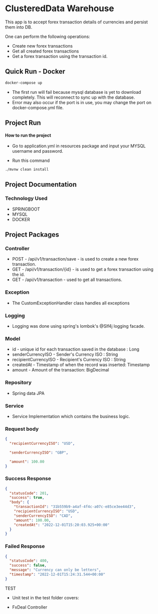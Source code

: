 
# ClusteredData Warehouse

This app is to accept forex transaction details of currencies and persist them into DB.

One can perform the following operations:
* Create new forex transactions
* Get all created forex transactions 
* Get a forex transaction using the transaction id.

##  Quick Run - Docker
```sh
docker-compose up
```
* The first run will fail because mysql database is yet to download completely. This will reconnect to sync up with the database.
* Error may also occur if the port is in use, you may change the port on docker-compose.yml file.


## Project Run
#### How to run the project
* Go to application.yml in resources package and input your MYSQL username and password.

* Run this command
```sh
./mvnw clean install 
```

## Project Documentation

### Technology Used
* SPRINGBOOT
* MYSQL
* DOCKER

## Project Packages
### Controller
* POST - /api/v1/transaction/save - is used to create a new forex transaction.
* GET - /api/v1/transaction/{id} - is used to get a forex transaction using the id.
* GET - /api/v1/transaction - used to get all transactions.

### Exception
* The CustomExceptionHandler class handles all exceptions

### Logging
* Logging was done using spring's lombok's @Slf4j logging facade.

### Model

* id - unique id for each transaction saved in the database : Long
* senderCurrencyISO - Sender's Currency ISO : String
* recipientCurrencyISO - Recipient's Currency ISO : String
* createdAt - Timestamp of when the record was inserted: Timestamp
* amount - Amount of the transaction: BigDecimal

### Repository
* Spring data JPA

### Service
* Service Implementation which contains the business logic.

### Request body
```json
{
  "recipientCurrencyISO": "USD",
  
  "senderCurrencyISO": "GBP",
  
  "amount": 100.00
}
```

### Success Response
```json
{
  "statusCode": 201,
  "success": true,
  "body": {
    "transactionId": "31b559b9-a4af-4f4c-a07c-e85ce3ee44d3",
    "recipientCurrencyISO": "USD",
    "senderCurrencyISO": "CAD",
    "amount": 100.00,
    "createdAt": "2022-12-01T15:20:03.925+00:00"
  }
}
```

### Failed Response
```json
{
  "statusCode": 400,
  "success": false,
  "message": "Currency can only be letters",
  "timestamp": "2022-12-01T15:24:31.544+00:00"
}
```

TEST
- Unit test in the test folder covers:
* FxDeal Controller
